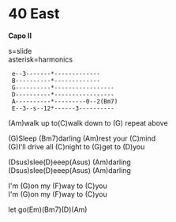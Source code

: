 # 40 East

**Capo II**  
  
s=slide  
asterisk=harmonics  

``` 
 e--3-------*-------------
 B----------*-------------
 G----------*-----------------
 D----------*-----------------
 A----------*---------0--2(Bm7)
 E--3--s--12*------3----------
```

(Am)walk up to(C)walk down to (G) repeat above  
  
(G)Sleep (Bm7)darling (Am)rest your (C)mind  
(G)I'll drive all (C)night to (G)get to (D)you  
  
(Dsus)slee(D)eeep(Asus) (Am)darling  
(Dsus)slee(D)eeep(Asus) (Am)darling  
  
I'm (G)on my (F)way to (C)you  
I'm (G)on my (F)way to (C)you  
  
let go(Em)(Bm7)(D)(Am)
